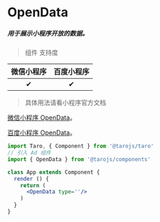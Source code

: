 # OpenData

##### 用于展示小程序开放的数据。

> 组件 支持度

| 微信小程序 | 百度小程序 |
| :--------: | :--------: |
|     ✔      |     ✔      |

> 具体用法请看小程序官方文档

[微信小程序 OpenData](https://developers.weixin.qq.com/miniprogram/dev/component/open-data.html)。

[百度小程序 OpenData](https://smartprogram.baidu.com/docs/develop/component/open/#open-data/)。

```jsx
import Taro, { Component } from '@tarojs/taro'
// 引入 Ad 组件
import { OpenData } from '@tarojs/components'

class App extends Component {
  render () {
    return (
      <OpenData type=''/>
    )
  }
}
```